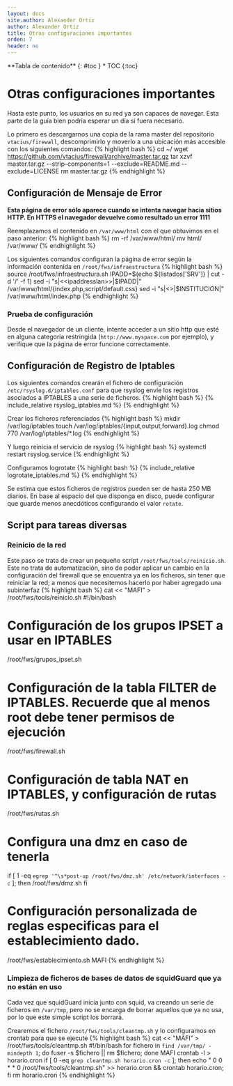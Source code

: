 ```yaml
---
layout: docs
site.author: Alexander Ortiz
author: Alexander Ortiz
title: Otras configuraciones importantes
orden: 7
header: no
---
```


<div class="panel radius" markdown="1">
**Tabla de contenido**
{: #toc }
*  TOC
{:toc}
</div>

# Otras configuraciones importantes
Hasta este punto, los usuarios en su red ya son capaces de navegar. Esta parte de la guía bien podría esperar un día si fuera necesario.

Lo primero es descargarnos una copia de la rama master del repositorio `vtacius/firewall`, descomprimirlo y moverlo a una ubicación más accesible con los siguientes comandos:
{% highlight bash %}
cd ~/
wget https://github.com/vtacius/firewall/archive/master.tar.gz
tar xzvf master.tar.gz --strip-components=1 --exclude=README.md --exclude=LICENSE
rm master.tar.gz
{% endhighlight %}

## Configuración de Mensaje de Error
**Esta página de error sólo aparece cuando se intenta navegar hacia sitios HTTP. En HTTPS el navegador devuelve como resultado un error 1111**  

Reemplazamos el contenido en `/var/www/html` con el que obtuvimos en el paso anterior:
{% highlight bash %}
rm -rf /var/www/html/
mv html/ /var/www/
{% endhighlight %}

Los siguientes comandos configuran la página de error según la información contenida en `/root/fws/infraestructura`
{% highlight bash %}
source /root/fws/infraestructura.sh
IPADD=$(echo ${listados['SRV']} | cut -d '/' -f 1)
sed -i "s|<<ipaddresslan>>|$IPADD|" /var/www/html/{index.php,script/default.css}
sed -i "s|<<MarcadorInstitucion>>|$INSTITUCION|" /var/www/html/index.php
{% endhighlight %}

### Prueba de configuración
Desde el navegador de un cliente, intente acceder a un sitio http que esté en alguna categoría restringida (`http://www.myspace.com` por ejemplo), y verifique que la página de error funcione correctamente.

## Configuración de Registro de Iptables
Los siguientes comandos crearán el fichero de configuración `/etc/rsyslog.d/iptables.conf` para que rsyslog envíe los registros asociados a IPTABLES a una serie de ficheros.
{% highlight bash %}
{% include_relative rsyslog_iptables.md %}
{% endhighlight %}

Crear los ficheros referenciados
{% highlight bash %}
mkdir /var/log/iptables
touch /var/log/iptables/{input,output,forward}.log
chmod 770 /var/log/iptables/*.log
{% endhighlight %}

Y luego reinicia el servicio de rsyslog
{% highlight bash %}
systemctl restart rsyslog.service
{% endhighlight %}

Configuramos logrotate 
{% highlight bash %}
{% include_relative logrotate_iptables.md %}
{% endhighlight %}

Se estima que estos ficheros de registros pueden ser de hasta 250 MB diarios. En base al espacio del que disponga en disco, puede configurar que guarde menos anecdóticos configurando el valor `rotate`.

## Script para tareas diversas
### Reinicio de la red
Este paso se trata de crear un pequeño script `/root/fws/tools/reinicio.sh`.  
Este no trata de automatización, sino de poder aplicar un cambio en la configuración del firewall que se encuentra ya en los ficheros, sin tener que reiniciar la red; a menos que necesitemos hacerlo por haber agregado una subinterfaz
{% highlight bash %}
cat << "MAFI" > /root/fws/tools/reinicio.sh
#!/bin/bash
# Configuración de los grupos IPSET a usar en IPTABLES
/root/fws/grupos_ipset.sh

# Configuración de la tabla FILTER de IPTABLES. Recuerde que al menos root debe tener permisos de ejecución 
/root/fws/firewall.sh

# Configuración de tabla NAT en IPTABLES, y configuración de rutas
/root/fws/rutas.sh 

# Configura una dmz en caso de tenerla
if [ 1 -eq `egrep '^\s*post-up /root/fws/dmz.sh' /etc/network/interfaces -c` ]; then
    /root/fws/dmz.sh 
fi

# Configuración personalizada de reglas especificas para el establecimiento dado.
/root/fws/establecimiento.sh
MAFI
{% endhighlight %}

### Limpieza de ficheros de bases de datos de squidGuard que ya no están en uso
Cada vez que squidGuard inicia junto con squid, va creando un serie de ficheros en `/var/tmp`, pero no se encarga de borrar aquellos que ya no usa, por lo que este simple script los borrará.

Crearemos el fichero `/root/fws/tools/cleantmp.sh`  y lo configuramos en crontab para que se ejecute
{% highlight bash %}
cat << "MAFI" > /root/fws/tools/cleantmp.sh
#!/bin/bash
for fichero in `find /var/tmp/ -mindepth 1`; do fuser -s $fichero  || rm $fichero; done
MAFI
crontab -l > horario.cron
if [ 0 -eq `grep cleantmp.sh horario.cron -c` ]; then  echo "  0 0  * * 0 /root/fws/tools/cleantmp.sh" >> horario.cron && crontab horario.cron; fi
rm horario.cron
{% endhighlight %}

